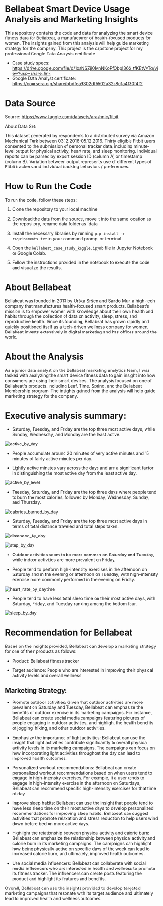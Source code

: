 # Bellabeat Smart Device Usage Analysis and Marketing Insights

This repository contains the code and data for analyzing the smart device fitness data for Bellabeat, a manufacturer of health-focused products for women. The insights gained from this analysis will help guide marketing strategy for the company. This project is the capstone project for my professional Google Data Analysis certificate

- Case study specs: https://drive.google.com/file/d/1xaNSZji0MnNKoPfObpl36S_tfKEtVyTq/view?usp=share_link
- Google Data Analyst certificate: https://coursera.org/share/bbdfea9302df5502a32a8c1a4f30f4f2

# Data Source

Source: https://www.kaggle.com/datasets/arashnic/fitbit

About Data Set: 

This dataset generated by respondents to a distributed survey via Amazon Mechanical Turk between 03.12.2016-05.12.2016. Thirty eligible Fitbit users consented to the submission of personal tracker data, including minute-level output for physical activity, heart rate, and sleep monitoring. Individual reports can be parsed by export session ID (column A) or timestamp (column B). Variation between output represents use of different types of Fitbit trackers and individual tracking behaviors / preferences.

# How to Run the Code

To run the code, follow these steps:

1. Clone the repository to your local machine.

2. Download the data from the source, move it into the same location as the repository, rename data folder as 'data'

3. Install the necessary libraries by running `pip install -r requirements.txt` in your command prompt or terminal.

4. Open the `bellabeat_case_study_kaggle.ipynb` file in Jupyter Notebook or Google Colab.

5. Follow the instructions provided in the notebook to execute the code and visualize the results.

# About Bellabeat
Bellabeat was founded in 2013 by Urška Sršen and Sando Mur, a high-tech company that manufactures health-focused smart products. Bellabeat's mission is to empower women with knowledge about their own health and habits through the collection of data on activity, sleep, stress, and reproductive health. Since its founding, Bellabeat has grown rapidly and quickly positioned itself as a tech-driven wellness company for women. Bellabeat invests extensively in digital marketing and has offices around the world.

# About the Analysis
As a junior data analyst on the Bellabeat marketing analytics team, I was tasked with analyzing the smart device fitness data to gain insight into how consumers are using their smart devices. The analysis focused on one of Bellabeat's products, including Leaf, Time, Spring, and the Bellabeat Membership program. The insights gained from the analysis will help guide marketing strategy for the company.

# Executive analysis summary:

- Saturday, Tuesday, and Friday are the top three most active days, while Sunday, Wednesday, and Monday are the least active.

![active_by_day](https://github.com/qvunguyen/google_data_analyst_capstone/blob/main/plots/avg_active_minutes_vs_sedentary_by_day.png?raw=true)

- People accumulate around 20 minutes of very active minutes and 15 minutes of fairly active minutes per day.

- Lightly active minutes vary across the days and are a significant factor in distinguishing the most active day from the least active day.

![active_by_level](https://github.com/qvunguyen/google_data_analyst_capstone/blob/main/plots/avg_active_minutes_by_level.png?raw=true)

- Tuesday, Saturday, and Friday are the top three days where people tend to burn the most calories, followed by Monday, Wednesday, Sunday, and Thursday.

![calories_burned_by_day](https://github.com/qvunguyen/google_data_analyst_capstone/blob/main/plots/avg_cal_burned_by_day.png?raw=true)

- Saturday, Tuesday, and Friday are the top three most active days in terms of total distance traveled and total steps taken.

![distanace_by_day](https://github.com/qvunguyen/google_data_analyst_capstone/blob/main/plots/avg_dist_by_day.png?raw=true)

![step_by_day](https://github.com/qvunguyen/google_data_analyst_capstone/blob/main/plots/avg_step_by_day.png?raw=true)

- Outdoor activities seem to be more common on Saturday and Tuesday, while indoor activities are more prevalent on Friday.

- People tend to perform high-intensity exercises in the afternoon on Saturday and in the evening or afternoon on Tuesday, with high-intensity exercise more commonly performed in the evening on Friday.

![heart_rate_by_daytime](https://github.com/qvunguyen/google_data_analyst_capstone/blob/main/plots/avg_heart_rate_by_day_and_daytime.png?raw=true)

- People tend to have less total sleep time on their most active days, with Saturday, Friday, and Tuesday ranking among the bottom four.

![sleep_by_day](https://github.com/qvunguyen/google_data_analyst_capstone/blob/main/plots/avg_sleep_by_day.png?raw=true)


# Recommendation for Bellabeat

Based on the insights provided, Bellabeat can develop a marketing strategy for one of their products as follows:

- Product: Bellabeat fitness tracker

- Target audience: People who are interested in improving their physical activity levels and overall wellness

## Marketing Strategy:

- Promote outdoor activities: Given that outdoor activities are more prevalent on Saturday and Tuesday, Bellabeat can emphasize the benefits of outdoor exercise in its marketing campaigns. For instance, Bellabeat can create social media campaigns featuring pictures of people engaging in outdoor activities, and highlight the health benefits of jogging, hiking, and other outdoor activities.

- Emphasize the importance of light activities: Bellabeat can use the insight that light activities contribute significantly to overall physical activity levels in its marketing campaigns. The campaigns can focus on how incorporating light activities throughout the day can lead to improved health outcomes.

- Personalized workout recommendations: Bellabeat can create personalized workout recommendations based on when users tend to engage in high-intensity exercises. For example, if a user tends to engage in high-intensity exercise in the afternoon on Saturdays, Bellabeat can recommend specific high-intensity exercises for that time of day.

- Improve sleep habits: Bellabeat can use the insight that people tend to have less sleep time on their most active days to develop personalized recommendations for improving sleep habits. Bellabeat can suggest activities that promote relaxation and stress reduction to help users wind down before bed on more active days.

- Highlight the relationship between physical activity and calorie burn: Bellabeat can emphasize the relationship between physical activity and calorie burn in its marketing campaigns. The campaigns can highlight how being physically active on specific days of the week can lead to increased calorie burn, and ultimately, improved health outcomes.

- Use social media influencers: Bellabeat can collaborate with social media influencers who are interested in health and wellness to promote its fitness tracker. The influencers can create posts featuring the product and highlight its features and benefits.

Overall, Bellabeat can use the insights provided to develop targeted marketing campaigns that resonate with its target audience and ultimately lead to improved health and wellness outcomes.

